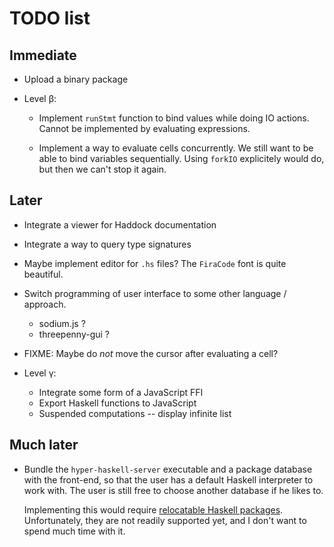 TODO list
=========

Immediate
---------


* Upload a binary package

* Level β:

    * Implement `runStmt` function to bind values while doing IO actions.
      Cannot be implemented by evaluating expressions.

    * Implement a way to evaluate cells concurrently.
      We still want to be able to bind variables sequentially.
      Using `forkIO` explicitely would do, but then we can't stop it again.

Later
-----

* Integrate a viewer for Haddock documentation

* Integrate a way to query type signatures

* Maybe implement editor for `.hs` files? The `FiraCode` font is quite beautiful.

* Switch programming of user interface to some other language / approach.
  * sodium.js ?
  * threepenny-gui ?

* FIXME: Maybe do *not* move the cursor after evaluating a cell?

* Level γ:

    * Integrate some form of a JavaScript FFI
    * Export Haskell functions to JavaScript
    * Suspended computations -- display infinite list

Much later
----------

* Bundle the `hyper-haskell-server` executable and a package database with the front-end,
  so that the user has a default Haskell interpreter to work with.
  The user is still free to choose another database if he likes to.
  
  Implementing this would require [relocatable Haskell packages][relocatable].
  Unfortunately, they are not readily supported yet,
  and I don't want to spend much time with it.
      
  [relocatable]: https://github.com/haskell/cabal/issues/462

